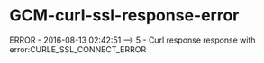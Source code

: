 # GCM-curl-ssl-response-error
ERROR - 2016-08-13 02:42:51 --> 5 - Curl response response with error:CURLE_SSL_CONNECT_ERROR
